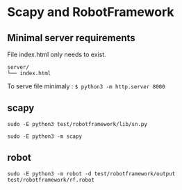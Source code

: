 # Scapy and RobotFramework

## Minimal server requirements

File index.html only needs to exist.

```
server/
└── index.html
```

To serve file minimaly :
`$ python3 -m http.server 8000`

## scapy

```
sudo -E python3 test/robotframework/lib/sn.py
```

```
sudo -E python3 -m scapy
```

## robot

```
sudo -E python3 -m robot -d test/robotframework/output test/robotframework/rf.robot
```